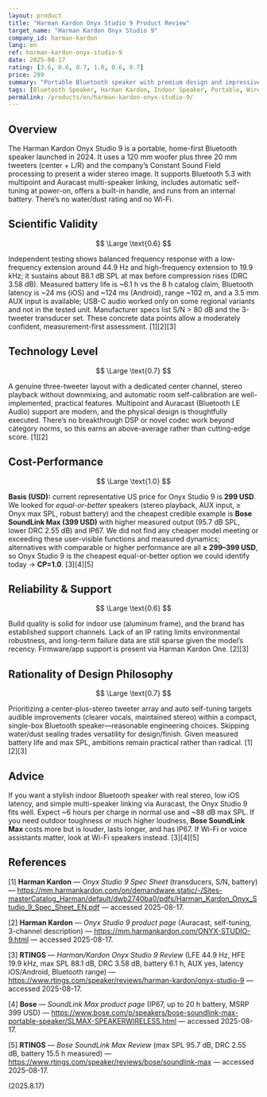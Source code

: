 ```yaml
---
layout: product
title: "Harman Kardon Onyx Studio 9 Product Review"
target_name: "Harman Kardon Onyx Studio 9"
company_id: harman-kardon
lang: en
ref: harman-kardon-onyx-studio-9
date: 2025-08-17
rating: [3.6, 0.6, 0.7, 1.0, 0.6, 0.7]
price: 299
summary: "Portable Bluetooth speaker with premium design and impressive indoor sound. Three-tweeter array and Constant Sound Field widen the stage; measured battery and max SPL are modest, but current US street price makes it the cheapest equal-or-better option we could find."
tags: [Bluetooth Speaker, Harman Kardon, Indoor Speaker, Portable, Wireless Audio]
permalink: /products/en/harman-kardon-onyx-studio-9/
---
```

## Overview

The Harman Kardon Onyx Studio 9 is a portable, home-first Bluetooth speaker launched in 2024. It uses a 120 mm woofer plus three 20 mm tweeters (center + L/R) and the company’s Constant Sound Field processing to present a wider stereo image. It supports Bluetooth 5.3 with multipoint and Auracast multi-speaker linking, includes automatic self-tuning at power-on, offers a built-in handle, and runs from an internal battery. There’s no water/dust rating and no Wi-Fi.

## Scientific Validity

$$ \Large \text{0.6} $$

Independent testing shows balanced frequency response with a low-frequency extension around 44.9 Hz and high-frequency extension to 19.9 kHz; it sustains about 88.1 dB SPL at max before compression rises (DRC 3.58 dB). Measured battery life is ~6.1 h vs the 8 h catalog claim, Bluetooth latency is ~24 ms (iOS) and ~124 ms (Android), range ~102 m, and a 3.5 mm AUX input is available; USB-C audio worked only on some regional variants and not in the tested unit. Manufacturer specs list S/N > 80 dB and the 3-tweeter transducer set. These concrete data points allow a moderately confident, measurement-first assessment. [1][2][3]

## Technology Level

$$ \Large \text{0.7} $$

A genuine three-tweeter layout with a dedicated center channel, stereo playback without downmixing, and automatic room self-calibration are well-implemented, practical features. Multipoint and Auracast (Bluetooth LE Audio) support are modern, and the physical design is thoughtfully executed. There’s no breakthrough DSP or novel codec work beyond category norms, so this earns an above-average rather than cutting-edge score. [1][2]

## Cost-Performance

$$ \Large \text{1.0} $$

**Basis (USD):** current representative US price for Onyx Studio 9 is **299 USD**. We looked for *equal-or-better* speakers (stereo playback, AUX input, ≥ Onyx max SPL, robust battery) and the cheapest credible example is **Bose SoundLink Max (399 USD)** with higher measured output (95.7 dB SPL, lower DRC 2.55 dB) and IP67. We did not find any cheaper model meeting or exceeding these user-visible functions and measured dynamics; alternatives with comparable or higher performance are all **≥ 299–399 USD**, so Onyx Studio 9 is the cheapest equal-or-better option we could identify today → **CP=1.0**. [3][4][5]

## Reliability & Support

$$ \Large \text{0.6} $$

Build quality is solid for indoor use (aluminum frame), and the brand has established support channels. Lack of an IP rating limits environmental robustness, and long-term failure data are still sparse given the model’s recency. Firmware/app support is present via Harman Kardon One. [2][3]

## Rationality of Design Philosophy

$$ \Large \text{0.7} $$

Prioritizing a center-plus-stereo tweeter array and auto self-tuning targets audible improvements (clearer vocals, maintained stereo) within a compact, single-box Bluetooth speaker—reasonable engineering choices. Skipping water/dust sealing trades versatility for design/finish. Given measured battery life and max SPL, ambitions remain practical rather than radical. [1][2][3]

## Advice

If you want a stylish indoor Bluetooth speaker with real stereo, low iOS latency, and simple multi-speaker linking via Auracast, the Onyx Studio 9 fits well. Expect ~6 hours per charge in normal use and ~88 dB max SPL. If you need outdoor toughness or much higher loudness, **Bose SoundLink Max** costs more but is louder, lasts longer, and has IP67. If Wi-Fi or voice assistants matter, look at Wi-Fi speakers instead. [3][4][5]

## References

[1] **Harman Kardon** — *Onyx Studio 9 Spec Sheet* (transducers, S/N, battery) — https://mm.harmankardon.com/on/demandware.static/-/Sites-masterCatalog_Harman/default/dwb2740ba0/pdfs/Harman_Kardon_Onyx_Studio_9_Spec_Sheet_EN.pdf — accessed 2025-08-17.

[2] **Harman Kardon** — *Onyx Studio 9 product page* (Auracast, self-tuning, 3-channel description) — https://mm.harmankardon.com/ONYX-STUDIO-9.html — accessed 2025-08-17.

[3] **RTINGS** — *Harman/Kardon Onyx Studio 9 Review* (LFE 44.9 Hz, HFE 19.9 kHz, max SPL 88.1 dB, DRC 3.58 dB, battery 6.1 h, AUX yes, latency iOS/Android, Bluetooth range) — https://www.rtings.com/speaker/reviews/harman-kardon/onyx-studio-9 — accessed 2025-08-17.

[4] **Bose** — *SoundLink Max product page* (IP67, up to 20 h battery, MSRP 399 USD) — https://www.bose.com/p/speakers/bose-soundlink-max-portable-speaker/SLMAX-SPEAKERWIRELESS.html — accessed 2025-08-17.

[5] **RTINGS** — *Bose SoundLink Max Review* (max SPL 95.7 dB, DRC 2.55 dB, battery 15.5 h measured) — https://www.rtings.com/speaker/reviews/bose/soundlink-max — accessed 2025-08-17.

(2025.8.17)

